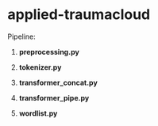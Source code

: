 # applied-traumacloud

Pipeline:

1. **preprocessing.py**

2. **tokenizer.py**

3. **transformer_concat.py**

4. **transformer_pipe.py**

5. **wordlist.py**
